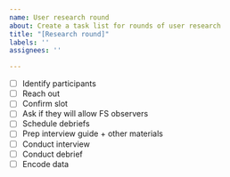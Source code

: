 ```yaml
---
name: User research round
about: Create a task list for rounds of user research
title: "[Research round]"
labels: ''
assignees: ''

---
```


- [ ] Identify participants
- [ ] Reach out
- [ ] Confirm slot
- [ ] Ask if they will allow FS observers
- [ ] Schedule debriefs
- [ ] Prep interview guide + other materials
- [ ] Conduct interview
- [ ] Conduct debrief
- [ ] Encode data

